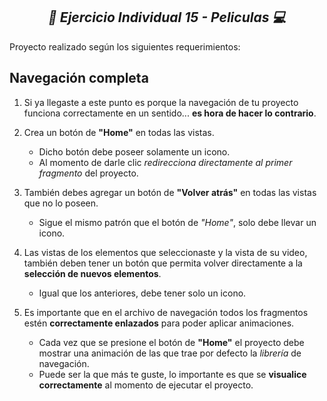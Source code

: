 **_<h2 align="center">:vulcan_salute: Ejercicio Individual 15 - Peliculas :computer:</h2>_**

Proyecto realizado según los siguientes requerimientos:

## Navegación completa

1. Si ya llegaste a este punto es porque la navegación de tu proyecto funciona correctamente en un sentido... __es hora de hacer lo contrario__.

2. Crea un botón de __"Home"__ en todas las vistas.
    - Dicho botón debe poseer solamente un icono.
    - Al momento de darle clic _redirecciona directamente al primer fragmento_ del proyecto.

3. También debes agregar un botón de __"Volver atrás"__ en todas las vistas que no lo poseen.
    - Sigue el mismo patrón que el botón de _"Home"_, solo debe llevar un icono.

4. Las vistas de los elementos que seleccionaste y la vista de su video, también deben tener un botón que permita volver directamente a la __selección de nuevos elementos__.
    - Igual que los anteriores, debe tener solo un icono.

5. Es importante que en el archivo de navegación todos los fragmentos estén __correctamente enlazados__ para poder aplicar animaciones.
    - Cada vez que se presione el botón de __"Home"__ el proyecto debe mostrar una animación de las que trae por defecto la _librería_ de navegación.
    - Puede ser la que más te guste, lo importante es que se __visualice correctamente__ al momento de ejecutar el proyecto.

<img src="./app/src/main/res/drawable/" alt="">
